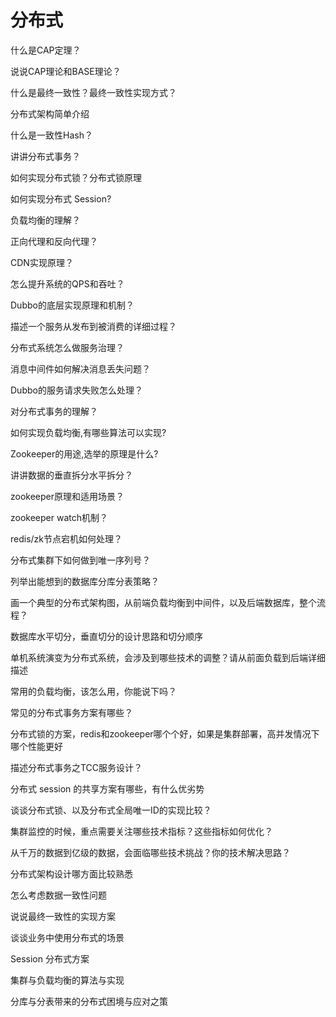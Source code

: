 # 分布式


什么是CAP定理？

说说CAP理论和BASE理论？

什么是最终一致性？最终一致性实现方式？

分布式架构简单介绍

什么是一致性Hash？

讲讲分布式事务？

如何实现分布式锁？分布式锁原理

如何实现分布式 Session?

负载均衡的理解？

正向代理和反向代理？

CDN实现原理？

怎么提升系统的QPS和吞吐？

Dubbo的底层实现原理和机制？

描述一个服务从发布到被消费的详细过程？

分布式系统怎么做服务治理？

消息中间件如何解决消息丢失问题？

Dubbo的服务请求失败怎么处理？

对分布式事务的理解？

如何实现负载均衡,有哪些算法可以实现?

Zookeeper的用途,选举的原理是什么?

讲讲数据的垂直拆分水平拆分？

zookeeper原理和适用场景？

zookeeper watch机制？

redis/zk节点宕机如何处理？

分布式集群下如何做到唯一序列号？

列举出能想到的数据库分库分表策略？

画一个典型的分布式架构图，从前端负载均衡到中间件，以及后端数据库，整个流程？

数据库水平切分，垂直切分的设计思路和切分顺序

单机系统演变为分布式系统，会涉及到哪些技术的调整？请从前面负载到后端详细描述

常用的负载均衡，该怎么用，你能说下吗？

常见的分布式事务方案有哪些？

分布式锁的方案，redis和zookeeper哪个个好，如果是集群部署，高并发情况下哪个性能更好

描述分布式事务之TCC服务设计？

分布式 session 的共享方案有哪些，有什么优劣势

谈谈分布式锁、以及分布式全局唯一ID的实现比较？

集群监控的时候，重点需要关注哪些技术指标？这些指标如何优化？

从千万的数据到亿级的数据，会面临哪些技术挑战？你的技术解决思路？

分布式架构设计哪方面比较熟悉

怎么考虑数据一致性问题

说说最终一致性的实现方案

谈谈业务中使用分布式的场景

Session 分布式方案

集群与负载均衡的算法与实现

分库与分表带来的分布式困境与应对之策









